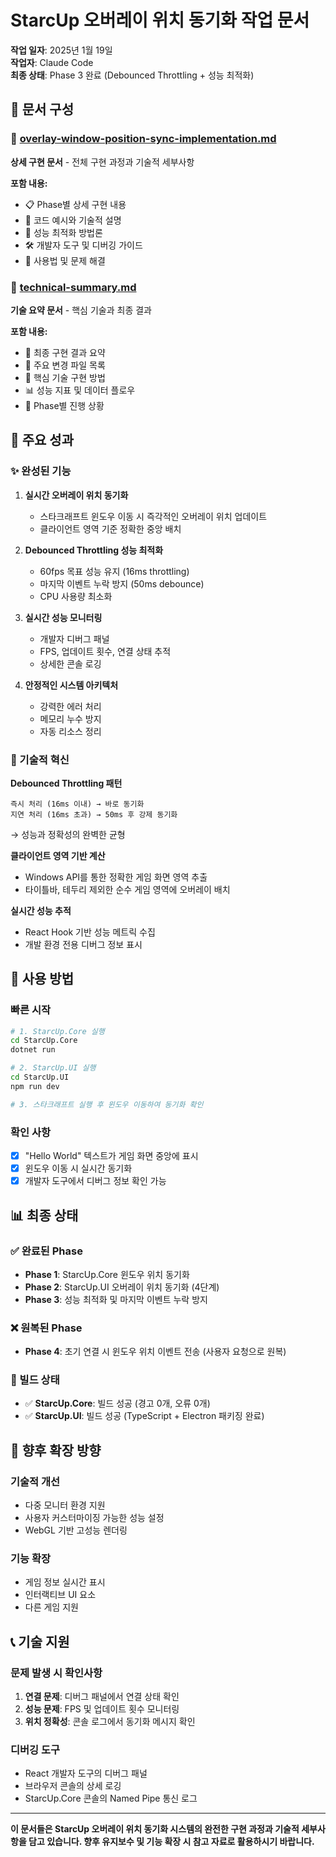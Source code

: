 # StarcUp 오버레이 위치 동기화 작업 문서

**작업 일자**: 2025년 1월 19일  
**작업자**: Claude Code  
**최종 상태**: Phase 3 완료 (Debounced Throttling + 성능 최적화)

## 📁 문서 구성

### 📄 [overlay-window-position-sync-implementation.md](./overlay-window-position-sync-implementation.md)
**상세 구현 문서** - 전체 구현 과정과 기술적 세부사항

**포함 내용:**
- 📋 Phase별 상세 구현 내용
- 🔧 코드 예시와 기술적 설명
- 🎯 성능 최적화 방법론
- 🛠️ 개발자 도구 및 디버깅 가이드
- 🚀 사용법 및 문제 해결

### 📄 [technical-summary.md](./technical-summary.md)
**기술 요약 문서** - 핵심 기술과 최종 결과

**포함 내용:**
- 🎯 최종 구현 결과 요약
- 📁 주요 변경 파일 목록
- 🔧 핵심 기술 구현 방법
- 📊 성능 지표 및 데이터 플로우
- 🔄 Phase별 진행 상황

## 🎉 주요 성과

### ✨ 완성된 기능
1. **실시간 오버레이 위치 동기화**
   - 스타크래프트 윈도우 이동 시 즉각적인 오버레이 위치 업데이트
   - 클라이언트 영역 기준 정확한 중앙 배치

2. **Debounced Throttling 성능 최적화**
   - 60fps 목표 성능 유지 (16ms throttling)
   - 마지막 이벤트 누락 방지 (50ms debounce)
   - CPU 사용량 최소화

3. **실시간 성능 모니터링**
   - 개발자 디버그 패널
   - FPS, 업데이트 횟수, 연결 상태 추적
   - 상세한 콘솔 로깅

4. **안정적인 시스템 아키텍처**
   - 강력한 에러 처리
   - 메모리 누수 방지
   - 자동 리소스 정리

### 🔧 기술적 혁신

**Debounced Throttling 패턴**
```
즉시 처리 (16ms 이내) → 바로 동기화
지연 처리 (16ms 초과) → 50ms 후 강제 동기화
```
→ 성능과 정확성의 완벽한 균형

**클라이언트 영역 기반 계산**
- Windows API를 통한 정확한 게임 화면 영역 추출
- 타이틀바, 테두리 제외한 순수 게임 영역에 오버레이 배치

**실시간 성능 추적**
- React Hook 기반 성능 메트릭 수집
- 개발 환경 전용 디버그 정보 표시

## 🚀 사용 방법

### 빠른 시작
```bash
# 1. StarcUp.Core 실행
cd StarcUp.Core
dotnet run

# 2. StarcUp.UI 실행  
cd StarcUp.UI
npm run dev

# 3. 스타크래프트 실행 후 윈도우 이동하여 동기화 확인
```

### 확인 사항
- [x] "Hello World" 텍스트가 게임 화면 중앙에 표시
- [x] 윈도우 이동 시 실시간 동기화
- [x] 개발자 도구에서 디버그 정보 확인 가능

## 📊 최종 상태

### ✅ 완료된 Phase
- **Phase 1**: StarcUp.Core 윈도우 위치 동기화
- **Phase 2**: StarcUp.UI 오버레이 위치 동기화 (4단계)
- **Phase 3**: 성능 최적화 및 마지막 이벤트 누락 방지

### ❌ 원복된 Phase
- **Phase 4**: 초기 연결 시 윈도우 위치 이벤트 전송 (사용자 요청으로 원복)

### 🔧 빌드 상태
- ✅ **StarcUp.Core**: 빌드 성공 (경고 0개, 오류 0개)
- ✅ **StarcUp.UI**: 빌드 성공 (TypeScript + Electron 패키징 완료)

## 🔮 향후 확장 방향

### 기술적 개선
- 다중 모니터 환경 지원
- 사용자 커스터마이징 가능한 성능 설정
- WebGL 기반 고성능 렌더링

### 기능 확장
- 게임 정보 실시간 표시
- 인터랙티브 UI 요소
- 다른 게임 지원

## 📞 기술 지원

### 문제 발생 시 확인사항
1. **연결 문제**: 디버그 패널에서 연결 상태 확인
2. **성능 문제**: FPS 및 업데이트 횟수 모니터링
3. **위치 정확성**: 콘솔 로그에서 동기화 메시지 확인

### 디버깅 도구
- React 개발자 도구의 디버그 패널
- 브라우저 콘솔의 상세 로깅
- StarcUp.Core 콘솔의 Named Pipe 통신 로그

---

**이 문서들은 StarcUp 오버레이 위치 동기화 시스템의 완전한 구현 과정과 기술적 세부사항을 담고 있습니다. 향후 유지보수 및 기능 확장 시 참고 자료로 활용하시기 바랍니다.**